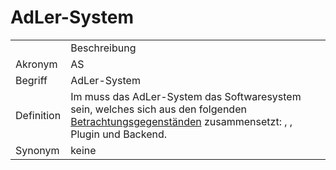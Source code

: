 # AdLer-System




<table>
    <tr>
        <td></td>
        <td>Beschreibung</td>
    </tr>
    <tr>
        <td>Akronym</td>
        <td>AS</td>
    </tr>
    <tr>
        <td>Begriff</td>
        <td>AdLer-System</td>
    </tr>
    <tr>
        <td>Definition</td>
        <td>Im <a href="AdLer-Projekt-Glossareintrag.md"></a> muss das AdLer-System das Softwaresystem sein,
            welches sich aus den folgenden <a href="Betrachtungsgegenstand.md">Betrachtungsgegenständen</a> zusammensetzt:
            <a href="Autorentool.md"></a>, <a href="Engine.md"></a>, Plugin und Backend.</td>
    </tr>
   <tr>
        <td>Synonym</td>
        <td>keine</td>
    </tr>
</table>
